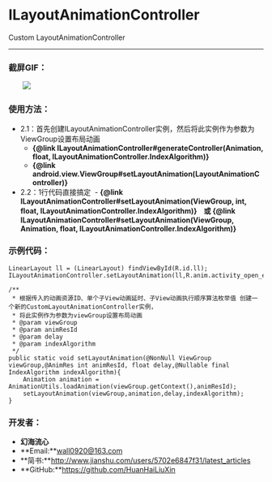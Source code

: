 # ILayoutAnimationController
Custom LayoutAnimationController
***
### 截屏GIF：
&emsp;&emsp;![](https://github.com/HuanHaiLiuXin/ILayoutAnimationController/blob/master/Screenshots/ILayoutAnimationController%E5%BD%95%E5%B1%8F.gif)   

### 使用方法：
- 2.1：首先创建ILayoutAnimationController实例，然后将此实例作为参数为ViewGroup设置布局动画
  
  - **{@link ILayoutAnimationController#generateController(Animation, float, ILayoutAnimationController.IndexAlgorithm)}**
  
  - **{@link android.view.ViewGroup#setLayoutAnimation(LayoutAnimationController)}**
- 2.2：1行代码直接搞定
  - **{@link ILayoutAnimationController#setLayoutAnimation(ViewGroup, int, float, ILayoutAnimationController.IndexAlgorithm)}
    或
    {@link ILayoutAnimationController#setLayoutAnimation(ViewGroup, Animation, float, ILayoutAnimationController.IndexAlgorithm)}**

### 示例代码：
```
LinearLayout ll = (LinearLayout) findViewById(R.id.ll);
ILayoutAnimationController.setLayoutAnimation(ll,R.anim.activity_open_enter,0.8f,ILayoutAnimationController.IndexAlgorithm.INDEXSIMPLEPENDULUM);

/**
 * 根据传入的动画资源ID、单个子View动画延时、子View动画执行顺序算法枚举值 创建一个新的CustomLayoutAnimationController实例，
 * 将此实例作为参数为viewGroup设置布局动画
 * @param viewGroup
 * @param animResId
 * @param delay
 * @param indexAlgorithm
 */
public static void setLayoutAnimation(@NonNull ViewGroup viewGroup,@AnimRes int animResId, float delay,@Nullable final IndexAlgorithm indexAlgorithm){
    Animation animation = AnimationUtils.loadAnimation(viewGroup.getContext(),animResId);
    setLayoutAnimation(viewGroup,animation,delay,indexAlgorithm);
}
```

### 开发者：
- **幻海流心**  
- **Email:**wall0920@163.com  
- **简书:**http://www.jianshu.com/users/5702e6847f31/latest_articles  
- **GitHub:**https://github.com/HuanHaiLiuXin
